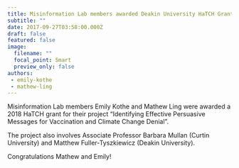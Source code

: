 ```yaml
---
title: Misinformation Lab members awarded Deakin University HaTCH Grant
subtitle: ""
date: 2017-09-27T03:58:00.000Z
draft: false
featured: false
image:
  filename: ""
  focal_point: Smart
  preview_only: false
authors:
 - emily-kothe
 - mathew-ling
---
```

Misinformation Lab members Emily Kothe and Mathew Ling were awarded a 2018 HaTCH grant for their project “Identifying Effective Persuasive Messages for Vaccination and Climate Change Denial”.

The project also involves Associate Professor Barbara Mullan (Curtin University) and Matthew Fuller-Tyszkiewicz (Deakin University).

Congratulations Mathew and Emily!
